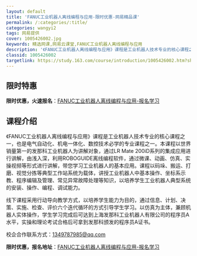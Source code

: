 ```yaml
---
layout: default
title: 'FANUC工业机器人离线编程与应用-限时优惠-网易精品课'
permalink: /:categories/:title/
categories: wangyi2
tags: 网易提供
cover: 1005426002.jpg
keywords: 精选网课,网易云课堂,FANUC工业机器人离线编程与应用
description: '《FANUC工业机器人离线编程与应用》课程是工业机器人技术专业的核心课程之一，也是电气自动化、机电一体化、数控技术必学的'
classid: 1005426002
targetlink: https://study.163.com/course/introduction/1005426002.htm?share=1&shareId=1025206652&utm_campaign=share&utm_medium=iphoneShare&utm_source=&utm_u=1025206652
---
```


## 限时特惠

**限时优惠，火速报名**：[FANUC工业机器人离线编程与应用-报名学习](https://study.163.com/course/introduction/1005426002.htm?share=1&shareId=1025206652&utm_campaign=share&utm_medium=iphoneShare&utm_source=&utm_u=1025206652)

## 课程介绍

《FANUC工业机器人离线编程与应用》课程是工业机器人技术专业的核心课程之一，也是电气自动化、机电一体化、数控技术必学的专业课程之一。本课程以世界销量第一的发那科工业机器人为讲解对象，通过LR Mate 200iD系列的集成应用进行讲解，由浅入深，利用ROBOGUIDE离线编程软件，通过微课、动画、仿真、实操视频等形式进行讲解，带您学习工业机器人的基本应用。课程以码垛、搬运、打磨、视觉分拣等典型工作站系统为载体，讲授工业机器人中基本操作、坐标系示教、程序编辑及管理、常见异常故障处理等知识，以培养学生工业机器人典型系统的安装、操作、编程、调试能力。



线下课程采用行动导向教学方式，以培养学生能力为目的，通过信息、计划、决策、实施、检查、评价六个迭代循环的方式引导学生学习。以仿真为主体，兼顾机器人实体操作，学生学习完成后可达到上海发那科工业机器人有限公司的程序员A水平，实操和理论考试合格后可拿到发那科颁发的程序员A证书。

校企合作联系方式：1349787985@qq.com

**限时优惠，报名地址**：[FANUC工业机器人离线编程与应用-报名学习](https://study.163.com/course/introduction/1005426002.htm?share=1&shareId=1025206652&utm_campaign=share&utm_medium=iphoneShare&utm_source=&utm_u=1025206652)

